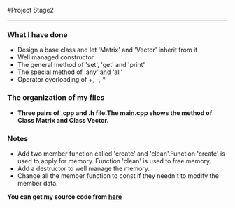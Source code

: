 #Project Stage2
***
### What I have done
* Design a base class and let 'Matrix' and 'Vector' inherit from it
* Well managed constructor
* The general method of 'set', 'get' and 'print'
* The special method of 'any' and 'all'
* Operator overloading of +, -, *

### The organization of my files
* **Three pairs of .cpp and .h file.The main.cpp shows the method of Class Matrix and Class Vector.**

### Notes
* Add two member function called 'create' and 'clean'.Function 'create' is used to apply for memory. Function 'clean' is used to free memory.
* Add a destructor to well manage the memory. 
* Change all the member function to const if they needn't to modify the member data.

**You can get my source code from [here](https://github.com/Z-Booker/Cpp_homework/tree/master/project)**
